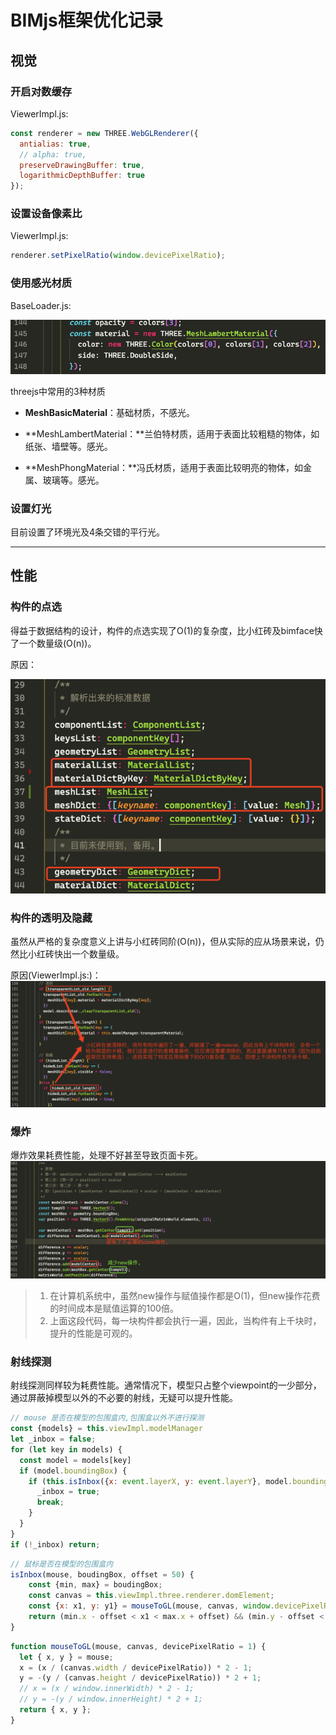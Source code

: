 # BIMjs框架优化记录

## 视觉

### 开启对数缓存

ViewerImpl.js:

```js
const renderer = new THREE.WebGLRenderer({
  antialias: true,
  // alpha: true,
  preserveDrawingBuffer: true,
  logarithmicDepthBuffer: true
});
```

### 设置设备像素比

ViewerImpl.js:

```js
renderer.setPixelRatio(window.devicePixelRatio);
```

### 使用感光材质

BaseLoader.js:

![](/assets/imporct.png)

threejs中常用的3种材质

* **MeshBasicMaterial**：基础材质，不感光。

* **MeshLambertMaterial：**兰伯特材质，适用于表面比较粗糙的物体，如纸张、墙壁等。感光。

* **MeshPhongMaterial：**冯氏材质，适用于表面比较明亮的物体，如金属、玻璃等。感光。

### 设置灯光

目前设置了环境光及4条交错的平行光。

---

## 性能

### 构件的点选

得益于数据结构的设计，构件的点选实现了O\(1\)的复杂度，比小红砖及bimface快了一个数量级\(O\(n\)\)。

原因：

![](/assets/import4.png)

### 构件的透明及隐藏

虽然从严格的复杂度意义上讲与小红砖同阶\(O\(n\)\)，但从实际的应从场景来说，仍然比小红砖快出一个数量级。

原因\(ViewerImpl.js:\)：![](/assets/impyort.png)

### 爆炸

爆炸效果耗费性能，处理不好甚至导致页面卡死。![](/assets/importb.png)

> 1. 在计算机系统中，虽然new操作与赋值操作都是O\(1\)，但new操作花费的时间成本是赋值运算的100倍。
> 2. 上面这段代码，每一块构件都会执行一遍，因此，当构件有上千块时，提升的性能是可观的。

### 射线探测

射线探测同样较为耗费性能。通常情况下，模型只占整个viewpoint的一少部分，通过屏蔽掉模型以外的不必要的射线，无疑可以提升性能。

```js
// mouse 是否在模型的包围盒内,包围盒以外不进行探测
const {models} = this.viewImpl.modelManager
let _inbox = false;
for (let key in models) {
  const model = models[key]
  if (model.boundingBox) {
    if (this.isInbox({x: event.layerX, y: event.layerY}, model.boundingBox)) {
      _inbox = true;
      break;
    }
  }
}
if (!_inbox) return; 
```

```js
// 鼠标是否在模型的包围盒内
isInbox(mouse, boudingBox, offset = 50) {
    const {min, max} = boudingBox;
    const canvas = this.viewImpl.three.renderer.domElement;
    const {x: x1, y: y1} = mouseToGL(mouse, canvas, window.devicePixelRatio);
    return (min.x - offset < x1 < max.x + offset) && (min.y - offset < y1 < max.y + offset)
}
```

```js
function mouseToGL(mouse, canvas, devicePixelRatio = 1) {
  let { x, y } = mouse;
  x = (x / (canvas.width / devicePixelRatio)) * 2 - 1;
  y = -(y / (canvas.height / devicePixelRatio)) * 2 + 1;
  // x = (x / window.innerWidth) * 2 - 1;
  // y = -(y / window.innerHeight) * 2 + 1;
  return { x, y };
}
```




